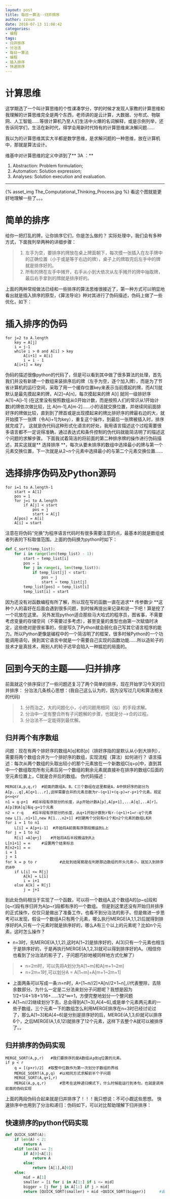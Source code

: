 ```yaml
---
layout: post
title: 每日一算法--归并排序
author: zzxun
date: 2018-07-13 11:08:42
categories:
- 编程
tags:
- 归并排序
- 分治法
- 每日一算法
- 编程
- 插入排序
- 快速排序
---
```


# 计算思维 #

这学期选了一个叫计算思维的个性课凑学分，学的时候才发现人家教的计算思维和我理解的计算思维完全是两个东西，老师讲的是云计算，大数据、分布式、物联网、人工智能……等很计算机乃至人们生活中火爆的名词解释，或是示例列举，还告诉同学们，生活在新时代，得学会用新时代特有的计算思维来决解问题……

我以为的计算思维其实大半都是数学思维，是求解问题的一种思维，放在计算机中，那就是算法设计。

维基中对计算思维的定义中讲到了** 3A ：**

1. Abstraction: Problem formulation;
2. Automation: Solution expression;
3. Analyses: Solution execution and evaluation.

<!--more-->

-----
{% asset_img The_Computational_Thinking_Process.jpg %}
看这个图就能更好地理解一些了。。。

# 简单的排序 #

给你一把打乱的牌，让你排序它们，你是怎么做的？
实际处理中，我们会有多种方式，下面我列举两种的详细步骤：

> 1. 左手为空，要排序的牌放在桌上牌面朝下，每次摸一张插入在左手牌中的正确位置（小于或是等于右边的牌），桌子上的牌取完后左手中的牌就是排序好的。
> 2. 所有的牌在左手中摊开，右手从小到大依次从左手摊开的牌中抽取牌，最后右手拿到的牌就是排序好的。

上面的两种常规做法已经和一些排序的算法思维很接近了，第一种方式可以明显地看出就是插入排序的原型，《算法导论》种对其进行了伪码描述，伪码上做了一些优化，如下：

# 插入排序的伪码 #

~~~
for j=2 to A.length
    key = A[j]
    i = j-1
    while i > 0 and A[i] > key
        A[i+1] = A[i] 
        i = i - 1
    A[i+1] = key
~~~

>
伪码的描述很像python的代码了，但是可以看到其中做了很多算法的处理，首先我们并没有新建一个数组来装排序后的牌（左手为空，逐个加入牌），而是为了节省计算机的运行空间，采取了用一个缓存位置key来表示当前摸起的牌，而A[1]就默认是最先摸起来的牌，A[2]~A[n]，每次摸起来的牌 A[i] 就同一级排好序 A[1]~A[i-1] (在这里没有按照数组从0开始计数，而是按照人们的常识从1开始计数)的牌依次做比较，比 A[m-1],A[m-2]……小的话就交换位置，并继续同前面排好序的牌做比较，直到到了牌首或是出现摸起来的牌比排好序的牌最右边的大，就开始摸下一张牌（令A[i+1]为key），重复这个操作，到最后一张牌被插入时，排序就完成了。
这就是伪代码这种形式化语言的好处，我用语言描述这个过程需要很多语言都不一定说得准确，通过表达式和条件控制的伪代码就能简洁明了的描述这个问题的求解步骤。
下面我试着简洁的将前面的第二种排序牌的操作进行伪码描述，其实这就是** 选择排序 **，每次从要未排序的数组中选择最小的牌与第一个元素交换位置，下一次就是从2~n个元素中选择最小的与第二个元素交换位置……

# 选择排序伪码及Python源码 #

~~~
for i=1 to A.length-1
    start = A[1]
    pos = 1
    for j=i to A.length
        if A[j] < start
            pos = j
            start = A[j]
    A[pos] = A[i]
    A[i] = start
~~~

注意在将伪码“兑换”为程序语言代码时有很多需要注意的点，最基本的就是数组或者列表的下标取值范围。上面的伪码换为python时如下：

~~~python
def C_sort(temp_list):
    for i in range(len(temp_list) - 1):
        start = temp_list[i]
        pos = i
        for j in range(i, len(temp_list)):
            if temp_list[j] < start:
                pos = j
                start = temp_list[j]
        temp_list[pos] = temp_list[i]
        temp_list[i] = start
~~~

因为还没有对函数编程有所了解，所以现在写的函数一直在追求** 传参数少 **这种个人的喜好在后面会遇到很多问题，到时候再提出来记录和说一下吧！算是挖了一个坑放在这里。
另外发现python适合那些马大哈式的程序员，图省事，不需要考虑变量的存储空间（不需要过多考虑），甚至变量的类型也由第一次赋值时决定，这些绝对是很省事的，但是写久了Python就会弱化自己写其它语言程序的能力。所以Python更像是编程中的一个简洁明了的框架，很多时候Python的一个功能调用语句，换到其它语言中就是一个需要自己实现的函数功能……所以造轮子的技术才是真技术，用别人的轮子迟早会陷入一种尴尬的局面的。

# 回到今天的主题——归并排序 #

前面就这个排序探讨了一些问题还复习了两个简单的排序，现在开始学习今天的归并排序：
分治法几条核心思想：(我自己这么认为的，因为没写过几句和算法相关的代码)

>1. 分而治之，大的问题化小，小的问题用相同（似）的手段求解。
>2. 分治中一定有整合所有子问题解的步骤，也就是分——>合的过程。
>3. 分治法不一定能得到最优解。

## 归并两个有序数组 ##

问题：现在有两个排好序的数组A[q]和B[p]（排好序指的是默认从小到大排列），需要将两个数组合并为一个排好序的数组，实现流程（算法）如何进行？
语言描述：每次从两个数组的头取出较小的那个元素放在一个新数组C[q+p]中，直到其中一个数组取完所有元素后另一个数组的剩余元素就直接补在排序的数组C后面的空元素位置上，C就是合并后的数组。
伪代码描述：

~~~
MERGE(A,p,q,r)  #前面的数组A，B，C三个数组在这里都是A，A中排好序的部分为A[p...q],A[q+1...r],这样需要合并的元素总数为r-(q+1)+(q-p)=r-p+1个元素。规定p<=q<r
n1 = q-p+1  #前半段有序部分的长度，从p开始计数A[p],A[p+1],...A[q],..A[r]。A[p]到A[q]有q-p+1个元素
n2 = r-q    #后半段有序部分的长度，从q+1开始计数到r有r-(q+1)+1=r-q个元素
new L[1..n1+1],new R[1...n2+1] #创建两个分别有n1个和n2个元素的数组L和R
for i = 1 to n1
    L[i] = A[p+i-1]  #开始将A前面有序那段搬运到L上
for j = 1 to n2
    R[i] =A[q+j]    #开始将A后半段搬运到R上
L[n1+1] = ∞     #设置两个结束标志
R[n2+1] = ∞
i = 1
j = 1
for k = p to r          #此处到结尾都是在判断那边数组的开头元素小，就加入到排序的A中
    if L[i] <= R[j]
        A[k] = L[i]
        i = i+1
    else A[k] = R[j]
        j = j+1
~~~

到此处伪码相当于实现了一个函数，可以将一个数组A,这个数组A的[p~q]段和[q~r]段有序归并为A[p~r]段都有序的一个数组。
但是到这里还没有开始归并排序的正式操作，仅仅只是做出了准备工作，也看不到分治法的影子。但是做进一步思考可以发现，假设一个数组A只有两个元素，哪么执行MERGE(A,1,1,2)后就得到排序好的A,只有一个元素时就是排序好的，哪么A有三个以上的元素呢？比如n个元素，这时怎么操作？

+ n=3时，先MERGE(A,1,1,2),这时A[1~2]是排序好的，A[3]只有一个元素也相当于是排序好的，于是再执行MERGE(A,1,2,3)就可以得到排序好的A。（相信你也看到了分治法的影子了，子问题巧妙地被同样地方式化解了）
>+ n=2m时，可以先将A划分为A[1~m]和A[m+1~2m]
>+ n=2m+1时,可以划分A = A[1~m]+A[m+1~2m+1]
+ 上面两条可以写成一条:n=n时，A=[1~n//2]+A[n//2+1~n],//代表整除，去除余数部分。为什么一定是二分法来划分子问题呢？我想是因为1/2+1/4+1/8+1/16+……1/2^∞=1，方便完整地划分一个整问题
+ A[1~n//2]继续划分下去，总会得到A[1~3],A[4~6],或是单个元素两元素的一些子数组，三个元素一下的数组怎么利用MERGE排序在n=3时已经讨论过了，那么A[1~3]和A[4~6]是分别是排序好的后，MERGE(A,1,3,6)就可以排序6个，之后MERGE(A,1,6,12)就排序了12个元素，这样下去整个A就可以被排序了。。

## 归并排序的伪码实现 ##

~~~
MERGE_SORT(A,p,r)   #我们要排序的是A数组从p到q位置的元素。
if p < r
    q = [(p+r)/2]  #取整中位数作为第一次划分子数组的界线
    MERGE_SOERT(A,p,q)  #以相同方式求解前半个子问题
    MERGE_SORT(A,q+1,r)
    MERGE(A,p,q,r)      #思考在这种递归模式下，什么时候能运行到本句，也就是调用前面的伪码实现
~~~

上面的两段伪码合起来就是归并排序了！！！我只想说：不可小觑这些思想。
快速排序中也用到了分治和递归：伪码如下，可以对比帮助理解下归并排序：

## 快速排序的python代码实现 ##

~~~python
def QUICK_SORT(A):
    if len(A) < 2:
        return A
    elif len(A) == 2:
        if A[0]<A[1]:
            return A
        else:
            return [A[1],A[0]]
    else:
        mid = A[1]
        smaller = [i for i in A[1:] if i <= mid]
        bigger = [j for j in A[1:] if j > mid]
        return [QUICK_SORT(smaller) + mid +QUICK_SORT(bigger)]      #最后一句这递归调用实现了子问题的划分，return 加[]又整合了所有子问题的求解
~~~
